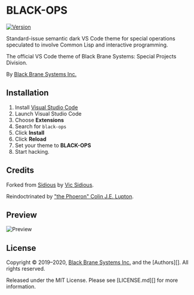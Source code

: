 # BLACK-OPS

[![Version](https://vsmarketplacebadge.apphb.com/version/blackbrane.vscode-theme-black-ops.svg)](#)

Standard-issue semantic dark VS Code theme for special operations speculated to
involve Common Lisp and interactive programming.

The official VS Code theme of Black Brane Systems: Special Projects Division.

By [Black Brane Systems Inc.][@blackbranesys]

## Installation

1. Install [Visual Studio Code](https://code.visualstudio.com/)
2. Launch Visual Studio Code
3. Choose **Extensions**
4. Search for `black-ops`
5. Click **Install**
6. Click **Reload**
7. Set your theme to **BLACK-OPS**
8. Start hacking.

## Credits

Forked from [Sidious][] by [Vic Sidious][@sidiousvic].

Reindoctrinated by ["the Phoeron" Colin J.E. Lupton][@thephoeron].

## Preview

![Preview][]

## License

Copyright &copy; 2019&ndash;2020, [Black Brane Systems Inc.][blbr] and the
[Authors][]. All rights reserved.

Released under the MIT License. Please see [LICENSE.md][] for more information.

[blbr]: https://blackbrane.com/
[@blackbranesys]: https://github.com/sidiousvic/
[@thephoeron]: https://github.com/thephoeron/
[Preview]: black-ops-theme-preview.png
[Sidious]: https://github.com/sidiousvic/sidious-vscode-theme/
[@sidiousvic]: https://github.com/sidiousvic/
